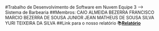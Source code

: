 #Trabalho de Desenvolvimento de Software em Nuvem
Equipe 3 --> Sistema de Barbearia
##Membros:
CAIO ALMEIDA BEZERRA
FRANCISCO MARCIO BEZERRA DE SOUSA JUNIOR
JEAN MATHEUS DE SOUSA SILVA
YURI TEIXEIRA DA SILVA
##Link para o nosso relatório
:books:**[Relatório](https://docs.google.com/document/d/1WCgXI_y8R8j4On9iTh6RAOYLr4VdIkT7R8LHtsUEV9I/edit?tab=t.0)**